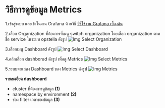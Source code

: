 # วิธีการดูข้อมูล Metrics

1.เข้าสู่ระบบ และเข้าในงาน Grafana ด้วยวิธี [วิธีใช้งาน Grafana เบื้องต้น](index.md#monitor-application-basic)

2.เลือก Organization ที่ต้องการที่เมนู switch organization โดยเลือก organization ตามชื่อ service ในระบบ opstella ดังรูป
![Img Select Organization](/images/usecase/monitor-application/14.png)

3.เลือกเมนู Dashboard ดังรูป
![Img Select Dashboard](/images/usecase/monitor-application/15.png)

4.คลิกเลือก dashborad ดังรูป เพื่อดู Metrics
![Img Select Metrics](/images/usecase/monitor-application/05.png)

5.ระบบจะแสดง Dashboard ของ Metrics ดังรูป
![Img Metrics](/images/usecase/monitor-application/09.png)

**รายละเอียด dashboard**

- cluster ที่ต้องการดูข้อมูล **(1)**
- namespace by environment **(2)**
- ช่อง filter เวลาของข้อมูล **(3)**
